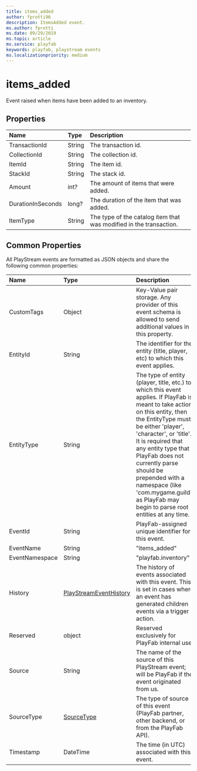 ```yaml
---
title: items_added
author: fprotti96
description: ItemsAdded event.
ms.author: fprotti
ms.date: 09/29/2019
ms.topic: article
ms.service: playfab
keywords: playfab, playstream events
ms.localizationpriority: medium
---
```


# items_added

Event raised when items have been added to an inventory.

## Properties

|Name|Type|Description|
| :--------------------|:-------------------|:----------------------|
|TransactionId|String|The transaction id.|
|CollectionId|String|The collection id.|
|ItemId|String|The item id.|
|StackId|String|The stack id.|
|Amount|int?|The amount of items that were added.|
|DurationInSeconds|long?|The duration of the item that was added.|
|ItemType|String|The type of the catalog item that was modified in the transaction.|

## Common Properties

All PlayStream events are formatted as JSON objects and share the following common properties:

|Name|Type|Description|
| :--------------------|:-------------------|:----------------------|
|CustomTags|Object|Key-Value pair storage. Any provider of this event schema is allowed to send additional values in this property.|
|EntityId|String|The identifier for the entity (title, player, etc) to which this event applies.|
|EntityType|String|The type of entity (player, title, etc.) to which this event applies. If PlayFab is meant to take action on this entity, then the EntityType must be either 'player', 'character', or 'title'. It is required that any entity type that PlayFab does not currently parse should be prepended with a namespace (like 'com.mygame.guild') as PlayFab may begin to parse root entities at any time.|
|EventId|String|PlayFab-assigned unique identifier for this event.|
|EventName|String|"items_added"|
|EventNamespace|String|"playfab.inventory"|
|History|[PlayStreamEventHistory](data-types/playstreameventhistory.md)|The history of events associated with this event. This is set in cases where an event has generated children events via a trigger action.|
|Reserved|object|Reserved exclusively for PlayFab internal use.|
|Source|String|The name of the source of this PlayStream event; will be PlayFab if the event originated from us.|
|SourceType|[SourceType](data-types/sourcetype.md)|The type of source of this event (PlayFab partner, other backend, or from the PlayFab API).|
|Timestamp|DateTime|The time (in UTC) associated with this event.|
